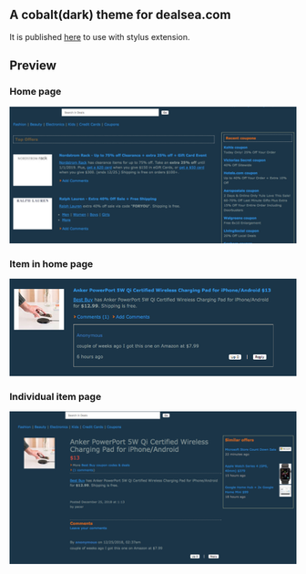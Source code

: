 ## A cobalt(dark) theme for dealsea.com
It is published [here](https://userstyles.org/styles/167250/dark-dealsea-com) to use with stylus extension.

## Preview
### Home page
![Main](screenshots/main.png?raw=true "main")
### Item in home page
![item](screenshots/item.png?raw=true "item")
### Individual item page
![individual](screenshots/individual.png?raw=true "individual")